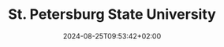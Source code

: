 ---
date: '2024-08-25T09:53:42+02:00' # date in which the content is created - defaults to "today"
title: 'St. Petersburg State University'
draft: false # set to "true" if you want to hide the content 

university: "St.Petersburg State University"
year: "1998-2003"
degree: "Specialist, Environmental Geology"

---